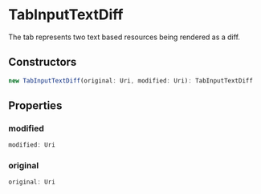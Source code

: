 # TabInputTextDiff

The tab represents two text based resources being rendered as a diff.

## Constructors

```typescript
new TabInputTextDiff(original: Uri, modified: Uri): TabInputTextDiff
```

## Properties

### modified

```typescript
modified: Uri
```

### original

```typescript
original: Uri
```

